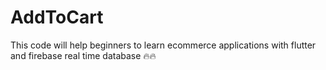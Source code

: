 # AddToCart
This code will help beginners to learn ecommerce applications with flutter and firebase real time database 🔥🔥 

